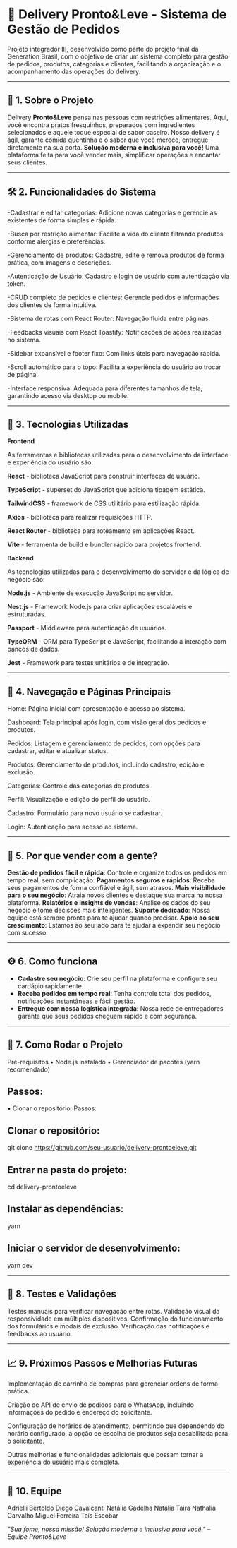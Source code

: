 # 📇 Delivery Pronto&Leve - Sistema de Gestão de Pedidos

Projeto integrador III, desenvolvido como parte do projeto final da Generation Brasil, com o objetivo de criar um sistema completo para gestão de pedidos, produtos, categorias e clientes, facilitando a organização e o acompanhamento das operações do delivery.

---

## 🧾 1. Sobre o Projeto

Delivery **Pronto&Leve** pensa nas pessoas com restrições alimentares. Aqui, você encontra pratos fresquinhos, preparados com ingredientes selecionados e aquele toque especial de sabor caseiro.
Nosso delivery é ágil, garante comida quentinha e o sabor que você merece, entregue diretamente na sua porta.
**Solução moderna e inclusiva para você!**
Uma plataforma feita para você vender mais, simplificar operações e encantar seus clientes.

---

## 🛠️ 2. Funcionalidades do Sistema

-Cadastrar e editar categorias:
Adicione novas categorias e gerencie as existentes de forma simples e rápida.

-Busca por restrição alimentar:
Facilite a vida do cliente filtrando produtos conforme alergias e preferências.

-Gerenciamento de produtos:
Cadastre, edite e remova produtos de forma prática, com imagens e descrições.

-Autenticação de Usuário:
Cadastro e login de usuário com autenticação via token.

-CRUD completo de pedidos e clientes:
Gerencie pedidos e informações dos clientes de forma intuitiva.

-Sistema de rotas com React Router:
Navegação fluida entre páginas.

-Feedbacks visuais com React Toastify:
Notificações de ações realizadas no sistema.

-Sidebar expansível e footer fixo:
Com links úteis para navegação rápida.

-Scroll automático para o topo:
Facilita a experiência do usuário ao trocar de página.

-Interface responsiva:
Adequada para diferentes tamanhos de tela, garantindo acesso via desktop ou mobile.

---

## 🧰 3. Tecnologias Utilizadas
**Frontend**

As ferramentas e bibliotecas utilizadas para o desenvolvimento da interface e experiência do usuário são:

**React** - biblioteca JavaScript para construir interfaces de usuário.

**TypeScript** - superset do JavaScript que adiciona tipagem estática.

**TailwindCSS** - framework de CSS utilitário para estilização rápida.

**Axios** - biblioteca para realizar requisições HTTP.

**React Router** - biblioteca para roteamento em aplicações React.

**Vite** - ferramenta de build e bundler rápido para projetos frontend.


**Backend**

As tecnologias utilizadas para o desenvolvimento do servidor e da lógica de negócio são:

**Node.js** - Ambiente de execução JavaScript no servidor.

**Nest.js** - Framework Node.js para criar aplicações escaláveis e estruturadas.

**Passport** - Middleware para autenticação de usuários.

**TypeORM** - ORM para TypeScript e JavaScript, facilitando a interação com bancos de dados.

**Jest** - Framework para testes unitários e de integração.

---

## 🧭 4. Navegação e Páginas Principais

Home: Página inicial com apresentação e acesso ao sistema.

Dashboard: Tela principal após login, com visão geral dos pedidos e produtos.

Pedidos: Listagem e gerenciamento de pedidos, com opções para cadastrar, editar e atualizar status.

Produtos: Gerenciamento de produtos, incluindo cadastro, edição e exclusão.

Categorias: Controle das categorias de produtos.

Perfil: Visualização e edição do perfil do usuário.

Cadastro: Formulário para novo usuário se cadastrar.

Login: Autenticação para acesso ao sistema.

---

## 📌 5. Por que vender com a gente?

**Gestão de pedidos fácil e rápida**:
Controle e organize todos os pedidos em tempo real, sem complicação.
**Pagamentos seguros e rápidos**:
Receba seus pagamentos de forma confiável e ágil, sem atrasos.
**Mais visibilidade para o seu negócio**:
Atraia novos clientes e destaque sua marca na nossa plataforma.
**Relatórios e insights de vendas**:
Analise os dados do seu negócio e tome decisões mais inteligentes.
**Suporte dedicado**:
Nossa equipe está sempre pronta para te ajudar quando precisar.
**Apoio ao seu crescimento**:
Estamos ao seu lado para te ajudar a expandir seu negócio com sucesso.

---

## ⚙️ 6. Como funciona

- **Cadastre seu negócio**:
Crie seu perfil na plataforma e configure seu cardápio rapidamente.
- **Receba pedidos em tempo real**:
Tenha controle total dos pedidos, notificações instantâneas e fácil gestão.
- **Entregue com nossa logística integrada**:
Nossa rede de entregadores garante que seus pedidos cheguem rápido e com segurança.

---

## 🚀 7. Como Rodar o Projeto
Pré-requisitos
• Node.js instalado
• Gerenciador de pacotes (yarn recomendado)

## Passos:
• Clonar o repositório:
Passos:

 ## Clonar o repositório:
git clone https://github.com/seu-usuario/delivery-prontoeleve.git

 ## Entrar na pasta do projeto:
cd delivery-prontoeleve

 ## Instalar as dependências:
yarn

 ## Iniciar o servidor de desenvolvimento:
yarn dev

---

## 🧪 8. Testes e Validações

Testes manuais para verificar navegação entre rotas.
Validação visual da responsividade em múltiplos dispositivos.
Confirmação do funcionamento dos formulários e modais de exclusão.
Verificação das notificações e feedbacks ao usuário.

---

## 📈 9. Próximos Passos e Melhorias Futuras

Implementação de carrinho de compras para gerenciar ordens de forma prática.

Criação de API de envio de pedidos para o WhatsApp, incluindo informações do pedido e endereço do solicitante.

Configuração de horários de atendimento, permitindo que dependendo do horário configurado, a opção de escolha de produtos seja desabilitada para o solicitante.

Outras melhorias e funcionalidades adicionais que possam tornar a experiência do usuário mais completa.

---

## 👥 10. Equipe

Adrielli Bertoldo
Diego Cavalcanti
Natália Gadelha
Natália Taira
Nathalia Carvalho
Miguel Ferreira
Taís Escobar

*"Sua fome, nossa missão! Solução moderna e inclusiva para você." – Equipe Pronto&Leve*
